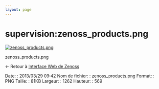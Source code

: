 ```yaml
---
layout: page
---
```


supervision:zenoss\_products.png
================================

[![zenoss\_products.png](..//assets/media/supervision/zenoss_products.png@cache=&w=900&h=405 "zenoss_products.png")](..//assets/media/supervision/zenoss_products.png@cache= "Afficher le fichier original")

zenoss\_products.png

← Retour à [Interface Web de
Zenoss](../../zenoss/zenoss-interface.html "zenoss:zenoss-interface")

Date:
:   2013/03/29 09:42
Nom de fichier:
:   zenoss\_products.png
Format:
:   PNG
Taille:
:   81KB
Largeur:
:   1262
Hauteur:
:   569

